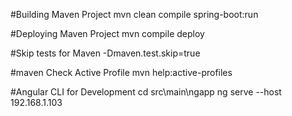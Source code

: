 

#Building Maven Project
mvn clean compile spring-boot:run

#Deploying Maven Project
mvn compile deploy

#Skip tests for Maven
-Dmaven.test.skip=true

#maven Check Active Profile
mvn help:active-profiles

#Angular CLI for Development
cd src\main\ngapp
ng serve --host 192.168.1.103

